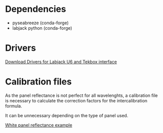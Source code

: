 # Dependencies
- pyseabreeze (conda-forge)
- labjack python (conda-forge)


# Drivers
[Download Drivers for Labjack U6 and Tekbox interface](https://cimmyt-my.sharepoint.com/:f:/g/personal/i_p_olivera_cimmyt_org/EqdYJq-ozKFFoSkRjPap-r0Bm_E86do4IzAm3Il4qjlVqA?e=neu0qZ)

# Calibration files
As the panel reflectance is not perfect for all wavelenghts, a calibration file is necessary to calculate the correction factors for the intercalibration formula.

It can be unnecessary depending on the type of panel used.

[White panel reflectance example](https://cimmyt-my.sharepoint.com/:f:/g/personal/i_p_olivera_cimmyt_org/EhEwZmWPlUxOnIoJo98dHtYBkQEuWoQqfst6pSSRvfB7aw?e=Kv1WuB)